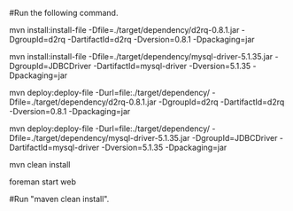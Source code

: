 #Run the following command.

mvn install:install-file -Dfile=./target/dependency/d2rq-0.8.1.jar -DgroupId=d2rq -DartifactId=d2rq -Dversion=0.8.1 -Dpackaging=jar

mvn install:install-file -Dfile=./target/dependency/mysql-driver-5.1.35.jar -DgroupId=JDBCDriver -DartifactId=mysql-driver -Dversion=5.1.35 -Dpackaging=jar

mvn deploy:deploy-file -Durl=file:./target/dependency/ -Dfile=./target/dependency/d2rq-0.8.1.jar -DgroupId=d2rq -DartifactId=d2rq -Dversion=0.8.1 -Dpackaging=jar

mvn deploy:deploy-file -Durl=file:./target/dependency/ -Dfile=./target/dependency/mysql-driver-5.1.35.jar -DgroupId=JDBCDriver -DartifactId=mysql-driver -Dversion=5.1.35 -Dpackaging=jar

mvn clean install

foreman start web

#Run "maven clean install".
